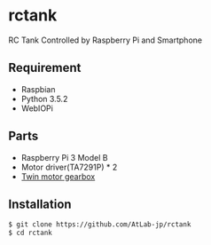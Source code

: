 rctank
======

RC Tank Controlled by Raspberry Pi and Smartphone

## Requirement
- Raspbian
- Python 3.5.2
- WebIOPi


## Parts
- Raspberry Pi 3 Model B
- Motor driver(TA7291P) * 2
- [Twin motor gearbox](https://www.amazon.co.jp/gp/product/B001Q13BIU/)


## Installation
```sh
$ git clone https://github.com/AtLab-jp/rctank
$ cd rctank
```
